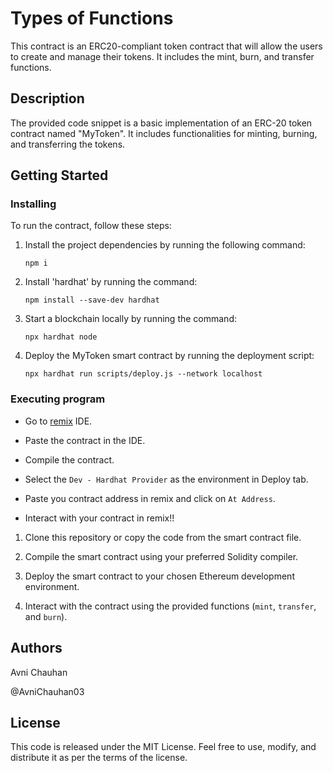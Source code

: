 # Types of Functions

This contract is an ERC20-compliant token contract that will allow the  users to create and manage their tokens. It includes the mint, burn, and transfer functions.


## Description

The provided code snippet is a basic implementation of an ERC-20 token contract named "MyToken". It includes functionalities for minting, burning, and transferring the tokens.


## Getting Started

### Installing

To run the contract, follow these steps:

1. Install the project dependencies by running the following command:

   ```
   npm i
   ```

2. Install 'hardhat' by running the command:
   
   ```
   npm install --save-dev hardhat
   ```
   
4. Start a blockchain locally by running the command:
   
   ```
   npx hardhat node
   ```

6. Deploy the MyToken smart contract by running the deployment script:

   ```
   npx hardhat run scripts/deploy.js --network localhost
   ```

### Executing program

* Go to [remix](remix.ethereum.org) IDE.
  
* Paste the contract in the IDE.
  
* Compile the contract.
  
* Select the `Dev - Hardhat Provider` as the environment in Deploy tab.
  
* Paste you contract address in remix and click on `At Address`.
  
* Interact with your contract in remix!!
  

1. Clone this repository or copy the code from the smart contract file.

2. Compile the smart contract using your preferred Solidity compiler.

3. Deploy the smart contract to your chosen Ethereum development environment.

4. Interact with the contract using the provided functions (`mint`, `transfer`, and `burn`).

   
## Authors

Avni Chauhan

@AvniChauhan03


## License

This code is released under the MIT License. Feel free to use, modify, and distribute it as per the terms of the license.
